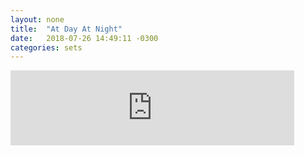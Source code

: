 ```yaml
---
layout: none
title:  "At Day At Night"
date:   2018-07-26 14:49:11 -0300
categories: sets
---
```

<iframe width="90%" height="120" src="https://www.mixcloud.com/widget/iframe/?hide_cover=1&feed=%2Fdjricco2201%2Fdj-ricco-set-at-day-at-night%2F" frameborder="0" ></iframe>
